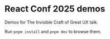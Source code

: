 # React Conf 2025 demos

Demos for The Invisible Craft of Great UX talk.

Run `pnpm install` and `pnpm dev` to browse them.
